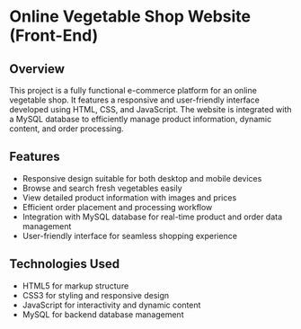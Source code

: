 # Online Vegetable Shop Website (Front-End)

## Overview
This project is a fully functional e-commerce platform for an online vegetable shop. It features a responsive and user-friendly interface developed using HTML, CSS, and JavaScript. The website is integrated with a MySQL database to efficiently manage product information, dynamic content, and order processing.

## Features
- Responsive design suitable for both desktop and mobile devices
- Browse and search fresh vegetables easily
- View detailed product information with images and prices
- Efficient order placement and processing workflow
- Integration with MySQL database for real-time product and order data management
- User-friendly interface for seamless shopping experience

## Technologies Used
- HTML5 for markup structure
- CSS3 for styling and responsive design
- JavaScript for interactivity and dynamic content
- MySQL for backend database management
